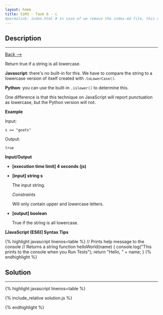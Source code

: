 ```yaml
---
layout: home
title: S1M3 - Task 6 - c
#permalink: index.html # in case of we remove the index.md file, this doc will be the index page
---
```


<div class="row">
<div class="columnStmt" markdown="1">

##  Description
------

[Back --> ](../README.md)

Return true if a string is all lowercase.

**Javascript**: there's no built-in for this. We have to compare the string to a lowercase version of itself created with .`toLowerCase()`.

**Python**: you can use the built-in `.islower()` to determine this.

One difference is that this technique on JavaScript will report punctuation as lowercase, but the Python version will not.

**Example**

Input:
```
s == "goats"
```
Output:
```
true
```

**Input/Output**

* **[execution time limit] 4 seconds (js)**

* **[input] string s**

    The input string.

    *Constraints*

    Will only contain upper and lowercase letters.

* **[output] boolean**

    True if the string is all lowercase.

**[JavaScript (ES6)] Syntax Tips**

{% highlight javascript linenos=table %}
// Prints help message to the console
// Returns a string
function helloWorld(name) {
    console.log("This prints to the console when you Run Tests");
    return "Hello, " + name;
}
{% endhighlight %}

</div>
<div class="columnSol" markdown="1">

## Solution
------

{% highlight javascript linenos=table %}

{% include_relative solution.js %}

{% endhighlight %}

</div>
</div>